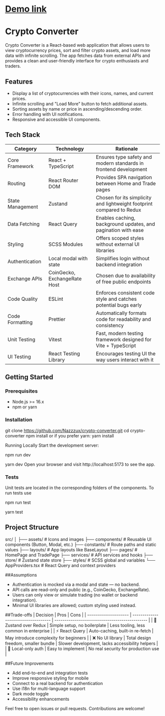 # [Demo link](https://nazzzux.github.io/crypto-converter)

# Crypto Converter

Crypto Converter is a React-based web application that allows users to view cryptocurrency prices, sort and filter crypto assets, and load more data with infinite scrolling. The app fetches data from external APIs and provides a clean and user-friendly interface for crypto enthusiasts and traders.

## Features

- Display a list of cryptocurrencies with their icons, names, and current prices.
- Infinite scrolling and "Load More" button to fetch additional assets.
- Sorting assets by name or price in ascending/descending order.
- Error handling with UI notifications.
- Responsive and accessible UI components.

## Tech Stack

| Category             | Technology                   | Rationale                                                             |
| ---------------------| ---------------------------- | --------------------------------------------------------------------- |
| Core Framework       | React + TypeScript           | Ensures type safety and modern standards in frontend development      |
| Routing              | React Router DOM             | Provides SPA navigation between Home and Trade pages                  |
| State Management     | Zustand                      | Chosen for its simplicity and lightweight footprint compared to Redux |
| Data Fetching        | React Query                  | Enables caching, background updates, and pagination with ease         |
| Styling              | SCSS Modules                 | Offers scoped styles without external UI libraries                    |
| Authentication       | Local modal with state       | Simplifies login without backend integration                          |
| Exchange APIs        | CoinGecko, ExchangeRate Host | Chosen due to availability of free public endpoints                   |
| Code Quality         | ESLint                       | Enforces consistent code style and catches potential bugs early       |
| Code Formatting      | Prettier                     | Automatically formats code for readability and consistency            |
| Unit Testing         | Vitest                       | Fast, modern testing framework designed for Vite + TypeScript         |
| UI Testing           | React Testing Library        | Encourages testing UI the way users interact with it                  |



## Getting Started

### Prerequisites

- Node.js >= 16.x
- npm or yarn

### Installation
git clone https://github.com/Nazzzux/crypto-converter.git
cd crypto-converter
npm install
or if you prefer yarn:
yarn install


Running Locally
Start the development server:

npm run dev

yarn dev
Open your browser and visit http://localhost:5173 to see the app.

### Tests

Unit tests are located in the corresponding folders of the components. To run tests use

npm run test

yarn test

## Project Structure

src/
│
├── assets/            # Icons and images
├── components/        # Reusable UI components (Button, Modal, etc.)
├── constants/         # Route paths and static values
├── layouts/           # App layouts like BaseLayout
├── pages/             # HomePage and TradePage
├── services/          # API services and hooks
├── store/             # Zustand state store
├── styles/            # SCSS global and variables
└── AppProviders.tsx   # React Query and context providers

##Assumptions

- Authentication is mocked via a modal and state — no backend.
- API calls are read-only and public (e.g., CoinGecko, ExchangeRate).
- Users can only view or simulate trading (no wallet or backend integration).
- Minimal UI libraries are allowed; custom styling used instead.

##Trade-offs
| Decision              | Pros                                 | Cons                                            |
| --------------------- | ------------------------------------ | ----------------------------------------------- |
| 🧠 Zustand over Redux | Simple setup, no boilerplate         | Less tooling, less common in enterprise         |
| ⚡ React Query         | Auto-caching, built-in re-fetch      | May introduce complexity for beginners          |
| ❌ No UI library       | Total design freedom, smaller bundle | Slower development, lacks accessibility helpers |
| 🔐 Local-only auth    | Easy to implement                    | No real security for production use             |

##Future Improvements

- Add end-to-end and integration tests
- Improve responsive styling for mobile
- Connect to a real backend for authentication
- Use i18n for multi-language support
- Dark mode toggle
- Accessibility enhancements


Feel free to open issues or pull requests. Contributions are welcome!
